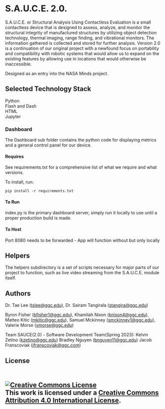 <h1 align-"center">S.A.U.C.E. 2.0.</h1>
<p>

  S.A.U.C.E. or Structural Analysis Using Contactless Evaluation is a small contactless device that is designed to assess, analyze, and monitor the structural integrity of manufactured structures by utilizing object detection technology, thermal imaging, range finding, and vibrational monitors. The information gathered is collected and stored for further analysis. Version 2.0 is a continuation of our original project with a newfound focus on portability and compatibility with robotic systems that would allow us to expand on the existing features by allowing use in locations that would otherwise be inaccessible.
  
  Designed as an entry into the NASA Minds project.
 
## Selected Technology Stack
Python<br>
Flash and Dash<br>
HTML<br>
Jupyter<br>
</p>



### Dashboard

  The Dashboard sub folder contains the python code for displaying metrics and a general control panel for our device.

#### Requires
  See requirements.txt for a comprehensive list of what we require and what versions.

  To install, run:
  ``` 
  pip install -r requirements.txt 
  ```

#### To Run
  index.py is the primary dashboard server, simply run it locally to use until a proper production build is made.

#### To Host
  Port 8080 needs to be forwarded - App will function without but only locally

## Helpers

  The helpers subdirectory is a set of scripts necessary for major parts of our project to function, such as live video streaming from the S.A.U.C.E. module itself.

## Authors
Dr. Tae Lee (tslee@ggc.edu), Dr. Sairam Tangirala (stangira@ggc.edu)

Byron Fisher (bfisher1@ggc.edu), Khamilah Nixon (knixon4@ggc.edu), Matteo Kitic (mkitic@ggc.edu), Samuel Mckinney (smckinney1@ggc.edu), Valerie Morse (vmorse@ggc.edu)

Team SAUCE(2.0) - Software Development Team(Spring 2023): Kelvin Zetino (kzetino@ggc.edu) Bradley Nguyen (bnguyen11@ggc.edu) Jacob Franscoviak (jfranscoviak@ggc.com)

<h2>License<h2>
<br>
<a rel="license" href="http://creativecommons.org/licenses/by/4.0/"><img alt="Creative Commons License" style="border-width:0" src="https://i.creativecommons.org/l/by/4.0/88x31.png" /></a><br />This work is licensed under a <a rel="license" href="http://creativecommons.org/licenses/by/4.0/">Creative Commons Attribution 4.0 International License</a>.
